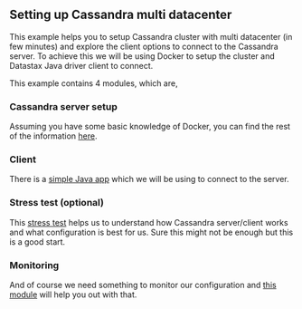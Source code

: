 ## Setting up Cassandra multi datacenter

This example helps you to setup Cassandra cluster with multi datacenter (in few minutes) and explore the client options to connect to the Cassandra server.
To achieve this we will be using Docker to setup the cluster and Datastax Java driver client to connect.

This example contains 4 modules, which are,

### Cassandra server setup

Assuming you have some basic knowledge of Docker, you can find the rest of the information [here](./server/).


### Client

There is a [simple Java app](./client/) which we will be using to connect to the server.


### Stress test (optional)

This [stress test](./stress-test) helps us to understand how Cassandra server/client works and what configuration is best for us. Sure this might not be enough but this is a good start.  


### Monitoring

And of course we need something to monitor our configuration and [this module](./module/) will help you out with that.
